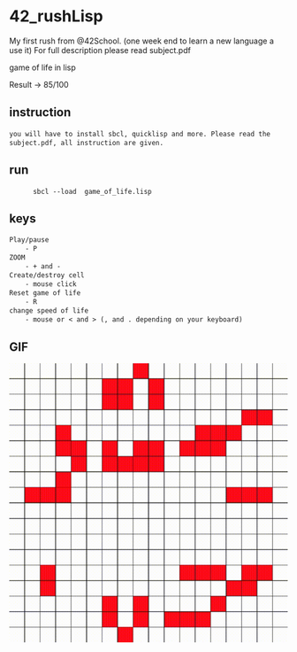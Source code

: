 # 42_rushLisp
My first rush from @42School. (one week end to learn a new language a use it)
For full description please read subject.pdf

game of life in lisp

Result -> 85/100 

## instruction

	you will have to install sbcl, quicklisp and more. Please read the subject.pdf, all instruction are given.
	  
## run

	      sbcl --load  game_of_life.lisp

## keys
	
	Play/pause
		- P
	ZOOM
		- + and -
	Create/destroy cell
		- mouse click
	Reset game of life
		- R
	change speed of life
		- mouse or < and > (, and . depending on your keyboard)

## GIF

![Alt text](/gameOfLife.gif?raw=true "two")

